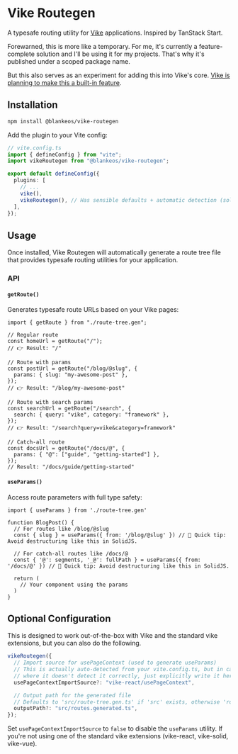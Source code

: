 # Vike Routegen

A typesafe routing utility for [Vike](https://vike.dev) applications. Inspired by TanStack Start.

Forewarned, this is more like a temporary. For me, it's currently a feature-complete solution and I'll be using it for my projects. That's why it's published under a scoped package name.

But this also serves as an experiment for adding this into Vike's core.
[Vike is planning to make this a built-in feature](https://github.com/vikejs/vike/issues/698).

## Installation

```bash
npm install @blankeos/vike-routegen
```

Add the plugin to your Vite config:

```ts
// vite.config.ts
import { defineConfig } from "vite";
import vikeRoutegen from "@blankeos/vike-routegen";

export default defineConfig({
  plugins: [
    // ...
    vike(),
    vikeRoutegen(), // Has sensible defaults + automatic detection (solid/react/vue), so it can be zero-config.
  ],
});
```

## Usage

Once installed, Vike Routegen will automatically generate a route tree file that provides typesafe routing utilities for your application.

### API

#### `getRoute()`

Generates typesafe route URLs based on your Vike pages:

```tsx
import { getRoute } from "./route-tree.gen";

// Regular route
const homeUrl = getRoute("/");
// 👉 Result: "/"

// Route with params
const postUrl = getRoute("/blog/@slug", {
  params: { slug: "my-awesome-post" },
});
// 👉 Result: "/blog/my-awesome-post"

// Route with search params
const searchUrl = getRoute("/search", {
  search: { query: "vike", category: "framework" },
});
// 👉 Result: "/search?query=vike&category=framework"

// Catch-all route
const docsUrl = getRoute("/docs/@", {
  params: { "@": ["guide", "getting-started"] },
});
// Result: "/docs/guide/getting-started"
```

#### `useParams()`

Access route parameters with full type safety:

```tsx
import { useParams } from './route-tree.gen'

function BlogPost() {
  // For routes like /blog/@slug
  const { slug } = useParams({ from: '/blog/@slug' }) // 📝 Quick tip: Avoid destructuring like this in SolidJS.

  // For catch-all routes like /docs/@
  const { '@': segments, '_@': fullPath } = useParams({ from: '/docs/@' }) // 📝 Quick tip: Avoid destructuring like this in SolidJS.

  return (
    // Your component using the params
  )
}
```

## Optional Configuration

This is designed to work out-of-the-box with Vike and the
standard vike extensions, but you can also do the following.

```ts
vikeRoutegen({
  // Import source for usePageContext (used to generate useParams)
  // This is actually auto-detected from your vite.config.ts, but in cases
  // where it doesn't detect it correctly, just explicitly write it here like so:
  usePageContextImportSource?: "vike-react/usePageContext",

  // Output path for the generated file
  // Defaults to 'src/route-tree.gen.ts' if 'src' exists, otherwise 'route-tree.gen.ts'
  outputPath?: "src/routes.generated.ts",
});
```

Set `usePageContextImportSource` to `false` to disable the `useParams` utility. If you're not using
one of the standard vike extensions (vike-react, vike-solid, vike-vue).
